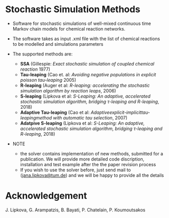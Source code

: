 # Stochastic Simulation Methods
* Software for stochastic simulations of well-mixed continuous time Markov chain models for chemical reaction networks.
* The software takes as input .xml file with the list of chemical reactions to be modelled and simulations parameters
* The supported methods are:
   * **SSA** (Gillespie: *Exact stochastic simulation of coupled chemical reaction* 1977)
   * **Tau-leaping** (Cao et. al: *Avoiding negative populations in explicit poisson tau-leaping* 2005)
   * **R-leaping**   (Auger et al: *R-leaping: accelerating the stochastic simulation algorithm by reaction leaps*, 2006)
   * **S-leaping**   (Lipkova et al: *S-Leaping: An adaptive, accelerated stochastic simulation algorithm, bridging τ-leaping and R-leaping*, 2018)
   * **Adaptive Tau-leaping** (Cao et al: *Adaptiveexplicit-implicittau-leapingmethod with automatic tau selection*, 2007)
   * **Adatpive S-leaping** (Lipkova et al: *S-Leaping: An adaptive, accelerated stochastic simulation algorithm, bridging τ-leaping and R-leaping*, 2018)

* NOTE
  * the solver contains implementation of new methods, submitted for a publication. We will provide more detailed code discription, installation and test example after the the paper revision process
  * If you wish to use the solver before, just send mail to (jana.lipkova@tum.de) and we will be happy to provide all the details


# Acknowledgement
J. Lipkova, G. Arampatzis, B. Bayati, P. Chatelain, P. Koumoutsakos
